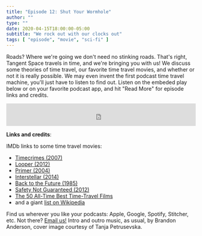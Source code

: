 ```yaml
---
title: "Episode 12: Shut Your Wormhole"
author: ""
type: ""
date: 2020-04-15T18:00:00-05:00
subtitle: "We rock out with our clocks out"
tags: [ "episode", "movie", "sci-fi" ]
---
```


Roads? Where we're going we don't need no stinking roads. That's right, Tangent Space travels in time, and we're bringing you with us! We discuss some theories of time travel, our favorite time travel movies, and whether or not it is really possible. We may even invent the first podcast time travel machine, you'll just have to listen to find out. Listen on the embeded play below or on your favorite podcast app, and hit "Read More" for episode links and credits.

<p>
<iframe src="https://pinecast.com/player/70288a02-ef6e-4150-b456-4f0ee2e4e759?theme=minimal" seamless height="60" style="border:0" class="pinecast-embed" frameborder="0" width="100%"></iframe>

<!--more-->

**Links and credits**:

IMDb links to some time travel movies:

- [Timecrimes (2007)](https://www.imdb.com/title/tt0480669/)
- [Looper (2012)](https://www.imdb.com/title/tt1276104/)
- [Primer (2004)](https://www.imdb.com/title/tt0390384/)
- [Interstellar (2014)](https://www.imdb.com/title/tt0816692/) 
- [Back to the Future (1985)](https://www.imdb.com/title/tt0088763/)
- [Safety Not Guaranteed (2012)](https://www.imdb.com/title/tt1862079/)
- [The 50 All-Time Best Time-Travel Films](https://www.imdb.com/list/ls068617191/)
- and a giant [list on Wikipedia](https://en.wikipedia.org/wiki/List_of_time_travel_works_of_fiction#Time_travel_in_science_fiction_films)

Find us wherever you like your podcasts: Apple, Google, Spotify, Stitcher, etc. Not there? [Email us!](mailto:tangentspace@protonmail.com) Intro and outro music, as usual, by Brandon Anderson, cover image courtesy of Tanja Petrusevska.
